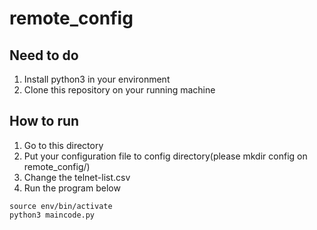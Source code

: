 # remote_config

## Need to do
1. Install python3 in your environment
2. Clone this repository on your running machine

## How to run
1. Go to this directory 
2. Put your configuration file to config directory(please mkdir config on remote_config/)
3. Change the telnet-list.csv 
4. Run the program below
```
source env/bin/activate
python3 maincode.py
```